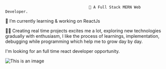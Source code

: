                                          📍 A Full Stack MERN Web Developer.
🌱 I’m currently learning & working on ReactJs

👨‍💻 Creating real time projects excites me a lot, exploring new technologies gradually with enthusiasm, I like the process of learnings, implementation, debugging while programming which help me to grow day by day.

I'm looking for an full time react developer opportunity.

![This is an image](https://myoctocat.com/assets/images/base-octocat.svg)

